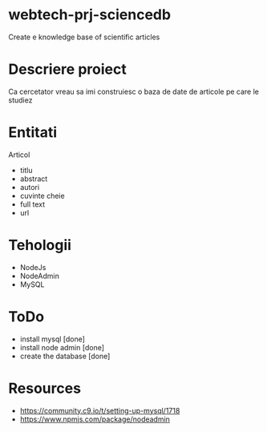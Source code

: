 # webtech-prj-sciencedb
Create e knowledge base of scientific articles

# Descriere proiect

Ca cercetator vreau sa imi construiesc o baza de date de articole pe care le studiez

# Entitati

Articol
* titlu
* abstract
* autori
* cuvinte cheie
* full text
* url

# Tehologii

* NodeJs 
* NodeAdmin
* MySQL

# ToDo
* install mysql [done]
* install node admin [done]
* create the database [done]

# Resources
* https://community.c9.io/t/setting-up-mysql/1718
* https://www.npmjs.com/package/nodeadmin